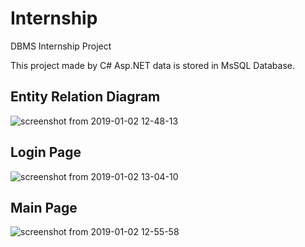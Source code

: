 # Internship
DBMS Internship Project

This project made by C# Asp.NET data is stored in MsSQL Database.

## Entity Relation Diagram

![screenshot from 2019-01-02 12-48-13](https://user-images.githubusercontent.com/7570631/53412701-1980c000-39db-11e9-8561-0202e9184ea7.png)

## Login Page

![screenshot from 2019-01-02 13-04-10](https://user-images.githubusercontent.com/7570631/53412718-27cedc00-39db-11e9-949f-a05d10eb349f.png)

## Main Page

![screenshot from 2019-01-02 12-55-58](https://user-images.githubusercontent.com/7570631/53412733-34533480-39db-11e9-9663-7166ead09416.png)

